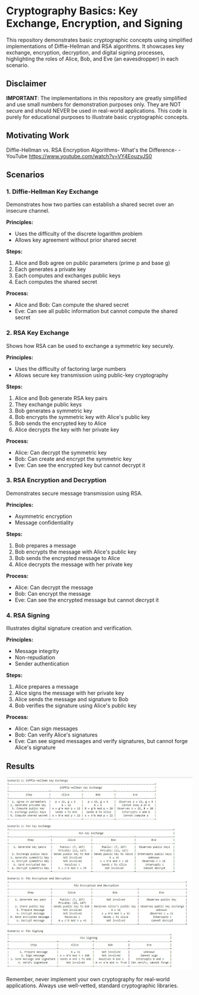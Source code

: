 # Cryptography Basics: Key Exchange, Encryption, and Signing

This repository demonstrates basic cryptographic concepts using simplified implementations of Diffie-Hellman and RSA algorithms. It showcases key exchange, encryption, decryption, and digital signing processes, highlighting the roles of Alice, Bob, and Eve (an eavesdropper) in each scenario.

## Disclaimer

**IMPORTANT**: The implementations in this repository are greatly simplified and use small numbers for demonstration purposes only. They are NOT secure and should NEVER be used in real-world applications. This code is purely for educational purposes to illustrate basic cryptographic concepts.

## Motivating Work
Diffie-Hellman vs. RSA Encryption Algorithms- What's the Difference- - YouTube
https://www.youtube.com/watch?v=VY4EouzyJS0

## Scenarios

### 1. Diffie-Hellman Key Exchange

Demonstrates how two parties can establish a shared secret over an insecure channel.

**Principles:**
- Uses the difficulty of the discrete logarithm problem
- Allows key agreement without prior shared secret

**Steps:**
1. Alice and Bob agree on public parameters (prime p and base g)
2. Each generates a private key
3. Each computes and exchanges public keys
4. Each computes the shared secret

**Process:**
- Alice and Bob: Can compute the shared secret
- Eve: Can see all public information but cannot compute the shared secret

### 2. RSA Key Exchange

Shows how RSA can be used to exchange a symmetric key securely.

**Principles:**
- Uses the difficulty of factoring large numbers
- Allows secure key transmission using public-key cryptography

**Steps:**
1. Alice and Bob generate RSA key pairs
2. They exchange public keys
3. Bob generates a symmetric key
4. Bob encrypts the symmetric key with Alice's public key
5. Bob sends the encrypted key to Alice
6. Alice decrypts the key with her private key

**Process:**
- Alice: Can decrypt the symmetric key
- Bob: Can create and encrypt the symmetric key
- Eve: Can see the encrypted key but cannot decrypt it

### 3. RSA Encryption and Decryption

Demonstrates secure message transmission using RSA.

**Principles:**
- Asymmetric encryption
- Message confidentiality

**Steps:**
1. Bob prepares a message
2. Bob encrypts the message with Alice's public key
3. Bob sends the encrypted message to Alice
4. Alice decrypts the message with her private key

**Process:**
- Alice: Can decrypt the message
- Bob: Can encrypt the message
- Eve: Can see the encrypted message but cannot decrypt it

### 4. RSA Signing

Illustrates digital signature creation and verification.

**Principles:**
- Message integrity
- Non-repudiation
- Sender authentication

**Steps:**
1. Alice prepares a message
2. Alice signs the message with her private key
3. Alice sends the message and signature to Bob
4. Bob verifies the signature using Alice's public key

**Process:**
- Alice: Can sign messages
- Bob: Can verify Alice's signatures
- Eve: Can see signed messages and verify signatures, but cannot forge Alice's signature

## Results
![](https://github.com/ericyoc/key_exchanges_demo_poc/blob/main/key_exchanges_results_table.jpg)

Remember, never implement your own cryptography for real-world applications. Always use well-vetted, standard cryptographic libraries.

